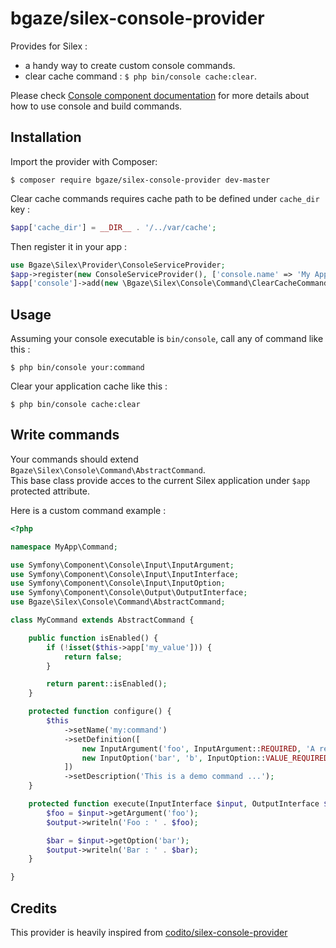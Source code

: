 # bgaze/silex-console-provider

Provides for Silex :

* a handy way to create custom console commands. 
* clear cache command : `$ php bin/console cache:clear`.

Please check [Console component documentation][1] for more details about how to use console and build commands.

## Installation

Import the provider with Composer:

```
$ composer require bgaze/silex-console-provider dev-master
```

Clear cache commands requires cache path to be defined under `cache_dir` key :

```php
$app['cache_dir'] = __DIR__ . '/../var/cache';
```

Then register it in your app :

```php
use Bgaze\Silex\Provider\ConsoleServiceProvider;
$app->register(new ConsoleServiceProvider(), ['console.name' => 'My Application', 'console.version' => 'n/a']);
$app['console']->add(new \Bgaze\Silex\Console\Command\ClearCacheCommand());
```

## Usage

Assuming your console executable is `bin/console`, call any of command like this :

```
$ php bin/console your:command
```

Clear your application cache like this :

```
$ php bin/console cache:clear
```
    
## Write commands

Your commands should extend `Bgaze\Silex\Console\Command\AbstractCommand`.  
This base class provide acces to the current Silex application under `$app` protected attribute.

Here is a custom command example :

```php
<?php

namespace MyApp\Command;

use Symfony\Component\Console\Input\InputArgument;
use Symfony\Component\Console\Input\InputInterface;
use Symfony\Component\Console\Input\InputOption;
use Symfony\Component\Console\Output\OutputInterface;
use Bgaze\Silex\Console\Command\AbstractCommand;

class MyCommand extends AbstractCommand {

    public function isEnabled() {
        if (!isset($this->app['my_value'])) {
            return false;
        }

        return parent::isEnabled();
    }

    protected function configure() {
        $this
            ->setName('my:command')
            ->setDefinition([
                new InputArgument('foo', InputArgument::REQUIRED, 'A required argument'),
                new InputOption('bar', 'b', InputOption::VALUE_REQUIRED, 'An option with default value', 'Bar!')
            ])
            ->setDescription('This is a demo command ...');
    }

    protected function execute(InputInterface $input, OutputInterface $output) {
        $foo = $input->getArgument('foo');
        $output->writeln('Foo : ' . $foo);

        $bar = $input->getOption('bar');
        $output->writeln('Bar : ' . $bar);
    }

}
```

## Credits

This provider is heavily inspired from [codito/silex-console-provider][2]

[1]: http://symfony.com/doc/current/components/console/introduction.html
[2]: https://github.com/CoditoNet/silex-console-provider
